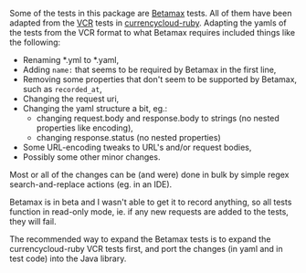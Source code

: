 Some of the tests in this package are [Betamax][betamax] tests. All of them have been adapted from the 
[VCR][vcr] tests in [currencycloud-ruby][cc-ruby]. Adapting the yamls of the tests from the VCR format to what
Betamax requires included things like the following:

* Renaming *.yml to *.yaml,
* Adding `name:` that seems to be required by Betamax in the first line,
* Removing some properties that don't seem to be supported by Betamax, such as `recorded_at`,
* Changing the request uri,
* Changing the yaml structure a bit, eg.:
   * changing request.body and response.body to strings (no nested properties like encoding),
   * changing response.status (no nested properties)
* Some URL-encoding tweaks to URL's and/or request bodies,
* Possibly some other minor changes.

Most or all of the changes can be (and were) done in bulk by simple regex search-and-replace actions (eg. in an IDE).

Betamax is in beta and I wasn't able to get it to record anything, so all tests function in read-only mode, ie.
if any new requests are added to the tests, they will fail.

The recommended way to expand the Betamax tests is to expand the currencycloud-ruby VCR tests first, and port the changes
(in yaml and in test code) into the Java library.



[betamax]:       http://freeside.co/betamax/
[vcr]:           https://relishapp.com/vcr/vcr/docs
[cc-ruby]:       https://github.com/CurrencyCloud/currencycloud-ruby
